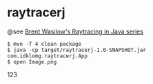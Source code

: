 # raytracerj

@see [Brent Wasilow's Raytracing in Java series](https://www.youtube.com/watch?v=EKB6AuQwSu4&list=PL_GzCdW2WxqWliArDq_9AE1faYoYRbnIS)

```
$ mvn -T 4 clean package
$ java -cp target/raytracerj-1.0-SNAPSHOT.jar com.idklomg.raytracerj.App
$ open Image.png
```

123
